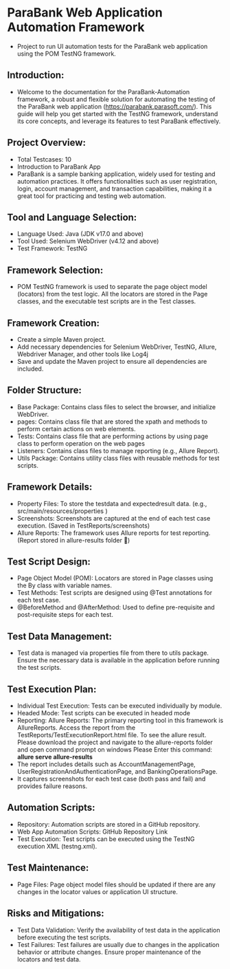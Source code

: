 # ParaBank Web Application Automation Framework
* Project to run UI automation tests for the ParaBank web application using the POM TestNG framework.

## Introduction:
* Welcome to the documentation for the ParaBank-Automation framework, a robust and flexible solution for automating the testing of the ParaBank web application (https://parabank.parasoft.com/). This guide will help you get started with the TestNG framework, understand its core concepts, and leverage its features to test ParaBank effectively.

## Project Overview:
- Total Testcases: 10
- Introduction to ParaBank App
- ParaBank is a sample banking application, widely used for testing and automation practices. It offers functionalities such as user registration, login, account management, and transaction capabilities, making it a great tool for practicing and testing web automation.

## Tool and Language Selection:
- Language Used: Java (JDK v17.0 and above)
- Tool Used: Selenium WebDriver (v4.12 and above)
- Test Framework: TestNG

## Framework Selection:
- POM TestNG framework is used to separate the page object model (locators) from the test logic. All the locators are stored in the Page classes, and the executable test scripts are in the Test classes.

## Framework Creation:
- Create a simple Maven project.
- Add necessary dependencies for Selenium WebDriver, TestNG, Allure, Webdriver Manager, and other tools like Log4j
- Save and update the Maven project to ensure all dependencies are included.

## Folder Structure:
- Base Package: Contains class files to select the browser, and initialize WebDriver.
- pages: Contains class file that are stored the xpath and methods to perform certain actions on web elements.
- Tests: Contains class file that are performing actions by using page class to perform operation on the web pages
- Listeners: Contains class files to manage reporting (e.g., Allure Report).
- Utils Package: Contains utility class files with reusable methods for test scripts.

## Framework Details:
- Property Files: To store the testdata and expectedresult data. (e.g., src/main/resources/properties )
- Screenshots: Screenshots are captured at the end of each test case execution. (Saved in TestReports/screenshots)
- Allure Reports: The framework uses Allure reports for test reporting. (Report stored in allure-results folder 📂)

## Test Script Design:
- Page Object Model (POM): Locators are stored in Page classes using the By class with variable names.
- Test Methods: Test scripts are designed using @Test annotations for each test case.
- @BeforeMethod and @AfterMethod: Used to define pre-requisite and post-requisite steps for each test.

## Test Data Management:
- Test data is managed via properties file from there to utils package. Ensure the necessary data is available in the application before running the test scripts.

## Test Execution Plan:
- Individual Test Execution: Tests can be executed individually by module.
- Headed Mode: Test scripts can be executed in headed mode
- Reporting:
Allure Reports: The primary reporting tool in this framework is AllureReports. Access the report from the TestReports/TestExecutionReport.html file.
To see the allure result. Please download the project and navigate to the allure-reports folder and open command prompt on windows
Please Enter this command: **allure serve allure-results**
- The report includes details such as AccountManagementPage, UserRegistrationAndAuthenticationPage, and BankingOperationsPage.
- It captures screenshots for each test case (both pass and fail) and provides failure reasons.

## Automation Scripts:
- Repository: Automation scripts are stored in a GitHub repository.
- Web App Automation Scripts: GitHub Repository Link
- Test Execution: Test scripts can be executed using the TestNG execution XML (testng.xml).

## Test Maintenance:
- Page Files: Page object model files should be updated if there are any changes in the locator values or application UI structure.

## Risks and Mitigations:
- Test Data Validation: Verify the availability of test data in the application before executing the test scripts.
- Test Failures: Test failures are usually due to changes in the application behavior or attribute changes. Ensure proper maintenance of the locators and test data.
